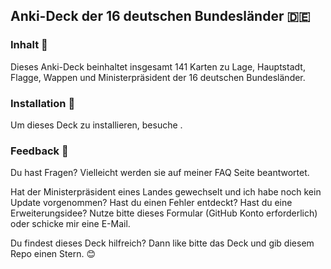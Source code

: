 ## Anki-Deck der 16 deutschen Bundesländer :de:

### Inhalt :page_with_curl:

Dieses Anki-Deck beinhaltet insgesamt 141 Karten zu Lage, Hauptstadt, Flagge, Wappen und Ministerpräsident der 16 deutschen Bundesländer.

### Installation :floppy_disk:

Um dieses Deck zu installieren, besuche .

### Feedback :loudspeaker:

Du hast Fragen? Vielleicht werden sie auf meiner FAQ Seite beantwortet.

Hat der Ministerpräsident eines Landes gewechselt und ich habe noch kein Update vorgenommen? Hast du einen Fehler entdeckt? Hast du eine Erweiterungsidee? Nutze bitte dieses Formular (GitHub Konto erforderlich) oder schicke mir eine E-Mail. 

Du findest dieses Deck hilfreich? Dann like bitte das Deck und gib diesem Repo einen Stern. :blush:
